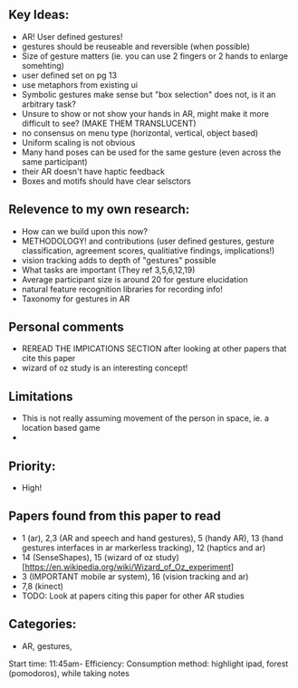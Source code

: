 ## Key Ideas: 
- AR! User defined gestures! 
- gestures should be reuseable and reversible (when possible)
- Size of gesture matters (ie. you can use 2 fingers or 2 hands to enlarge somehting) 
- user defined set on pg 13
- use metaphors from existing ui 
- Symbolic gestures make sense but "box selection" does not, is it an arbitrary task?
- Unsure to show or not show your hands in AR, might make it more difficult to see? (MAKE THEM TRANSLUCENT) 
- no consensus on menu type (horizontal, vertical, object based) 
- Uniform scaling is not obvious
- Many hand poses can be used for the same gesture (even across the same participant) 
- their AR doesn't have haptic feedback 
- Boxes and motifs should have clear selsctors 

## Relevence to my own research: 
- How can we build upon this now? 
- METHODOLOGY! and contributions (user defined gestures, gesture classification, agreement scores, qualitiative findings, implications!) 
- vision tracking adds to depth of "gestures" possible
- What tasks are important (They ref 3,5,6,12,19)
- Average participant size is around 20 for gesture elucidation  
- natural feature recognition libraries for recording info! 
- Taxonomy for gestures in AR

## Personal comments 
- REREAD THE IMPICATIONS SECTION after looking at other papers that cite this paper 
- wizard of oz study is an interesting concept! 

## Limitations
- This is not really assuming movement of the person in space, ie. a location based game 
- 

## Priority:
- High! 

## Papers found from this paper to read 
- 1 (ar), 2,3 (AR and speech and hand gestures), 5 (handy AR), 13 (hand gestures interfaces in ar markerless tracking), 12 (haptics and ar) 
- 14 (SenseShapes), 15 (wizard of oz study)[https://en.wikipedia.org/wiki/Wizard_of_Oz_experiment] 
- 3 (IMPORTANT mobile ar system), 16 (vision tracking and ar)
- 7,8 (kinect) 
- TODO: Look at papers citing this paper for other AR studies 

## Categories: 
- AR, gestures, 

Start time: 11:45am-
Efficiency: 
Consumption method: highlight ipad, forest (pomodoros), while taking notes
